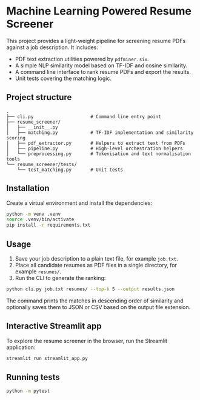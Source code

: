 # Machine Learning Powered Resume Screener

This project provides a light-weight pipeline for screening resume PDFs against a job description. It includes:

- PDF text extraction utilities powered by `pdfminer.six`.
- A simple NLP similarity model based on TF-IDF and cosine similarity.
- A command line interface to rank resume PDFs and export the results.
- Unit tests covering the matching logic.

## Project structure

```
.
├── cli.py                     # Command line entry point
├── resume_screener/
│   ├── __init__.py
│   ├── matching.py            # TF-IDF implementation and similarity scoring
│   ├── pdf_extractor.py       # Helpers to extract text from PDFs
│   ├── pipeline.py            # High-level orchestration helpers
│   └── preprocessing.py       # Tokenisation and text normalisation tools
└── resume_screener/tests/
    └── test_matching.py       # Unit tests
```

## Installation

Create a virtual environment and install the dependencies:

```bash
python -m venv .venv
source .venv/bin/activate
pip install -r requirements.txt
```

## Usage

1. Save your job description to a plain text file, for example `job.txt`.
2. Place all candidate resumes as PDF files in a single directory, for example `resumes/`.
3. Run the CLI to generate the ranking:

```bash
python cli.py job.txt resumes/ --top-k 5 --output results.json
```

The command prints the matches in descending order of similarity and optionally saves them to JSON or CSV based on the output file extension.

## Interactive Streamlit app

To explore the resume screener in the browser, run the Streamlit application:

```bash
streamlit run streamlit_app.py
```

## Running tests

```bash
python -m pytest
```
